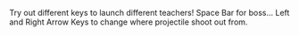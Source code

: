 Try out different keys to launch different teachers! Space Bar for boss...
Left and Right Arrow Keys to change where projectile shoot out from.
